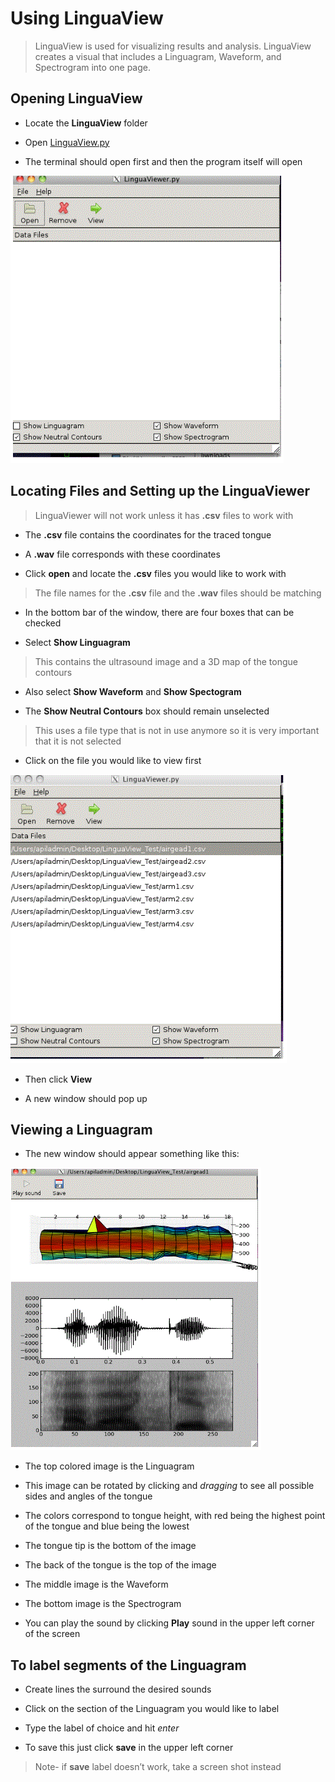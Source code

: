 Using LinguaView
===
 > LinguaView is used for visualizing results and analysis. LinguaView creates a visual that includes a Linguagram, Waveform, and Spectrogram into one page.

Opening LinguaView
---
 + Locate the __LinguaView__ folder

 + Open [LinguaView.py](../LinguaView.py)

 + The terminal should open first and then the program itself will open

![Image1L](images/Image1L.png)

Locating Files and Setting up the LinguaViewer
---
 >LinguaViewer will not work unless it has __.csv__ files to work with

 + The __.csv__ file contains the coordinates for the traced tongue

 + A __.wav__ file corresponds with these coordinates

 + Click __open__ and locate the __.csv__ files you would like to work with

 > The file names for the __.csv__ file and the __.wav__ files should be matching

 + In the bottom bar of the window, there are four boxes that can be checked

 + Select __Show Linguagram__

 > This contains the ultrasound image and a 3D map of the tongue contours

 + Also select __Show Waveform__ and __Show Spectogram__

 + The __Show Neutral Contours__ box should remain unselected

 > This uses a file type that is not in use anymore so it is very important that it is not selected

 + Click on the file you would like to view first
 
 ![Image2L](images/Image2L.png)


 + Then click __View__

 + A new window should pop up

Viewing a Linguagram
---
 + The new window should appear something like this:
 
 ![Image3L](images/Image3L.png)

 + The top colored image is the Linguagram

 + This image can be rotated by clicking and _dragging_ to see all possible sides and angles of the tongue

 + The colors correspond to tongue height, with red being the highest point of the tongue and blue being the lowest

 + The tongue tip is the bottom of the image

 + The back of the tongue is the top of the image

 + The middle image is the Waveform

 + The bottom image is the Spectrogram

 + You can play the sound by clicking __Play__ sound in the upper left corner of the screen

To label segments of the Linguagram
---
 + Create lines the surround the desired sounds

 + Click on the section of the Linguagram you would like to label

 + Type the label of choice and hit _enter_

 + To save this just click __save__ in the upper left corner

 > Note- if __save__ label doesn’t work, take a screen shot instead